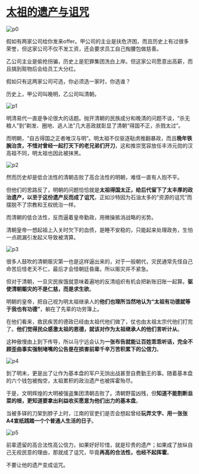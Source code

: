 # [太祖的遗产与诅咒](https://mp.weixin.qq.com/s/FQgX5bT9jydWXJdkaQOLyw)

![p0](p0-640.webp)

假如有两家公司给你发来offer。甲公司的主业是扶危济困，而且历史上有过很多荣誉，但这家公司不仅不发工资，还会要求员工自己掏腰包做慈善。

乙公司主业是偷抢拐骗，历史上是犯罪集团洗白上岸。但这家公司愿意出高薪，而且搞到赃物后会给员工大分红。

假如只有这两家公司可选，你必须选一家时，你选谁？

历史上，甲公司叫晚明，乙公司叫清朝。

![p1](p1-640.webp)

明清易代一直是争论很大的话题。抛开清朝的民族成分和晚清的问题不谈，“杀无粮人”到“剃发、圈地、逃人法”几大恶政就彰显了清朝“得国不正，杀戮太过”。

而明朝，“自古得国之正者唯汉与明”。明太祖不仅驱逐鞑虏推翻暴政，而且**晚年铁腕治贪，不惜对曾经一起打天下的老兄弟们开刀**，这和推崇宽容放任丰沛元勋的汉高祖不同，明太祖也因此被抹黑。

![p2](p2-640.webp)

然而历史却是低合法性的清朝击败了高合法性的明朝，难怪一直有人抱不平。

但他们的思路反了，明朝的问题恰恰就是**太祖得国太正，给后代留下了太丰厚的政治遗产，以至于这份遗产反而成了诅咒**，正如沙特因为石油太多的“资源的诅咒”而摆脱不了宗教和王权统治一样。

而清朝的低合法性，反而逼着皇帝勤政，用微操抵消战略的劣势。

清朝皇帝一想起祖上入关时欠下的血债，是睡不安稳的，只能起来处理政务，生怕一点疏漏引发起义导致被清算。

![p3](p3-640.webp)

很多人鼓吹的清朝赈灾第一也是这样逼出来的，对于一般朝代，灾民通常先怪自己命苦后怪老天不仁，最后才会怪朝廷昏庸。所以赈灾并不紧急。

但对于清朝，一旦灾民挨饿就意味着遍地的反清组织有机会把新账旧账一起算。**驱使清朝赈灾的不是仁慈，而是求生欲**。

明朝的皇帝，把自己视为明太祖继承人的**他们也理所当然地认为“太祖有功德就等于我也有功德”**，躺在了先辈的功劳簿上。

在他们看来，救民疾苦的德政已经由太祖代他们做了，仗也由太祖太宗代他们打完了。**他们觉得民众感激太祖的恩德，就该对作为太祖继承人的他们言听计从**。

这种傲慢由上到下传导，所以马宁远会认为**一张布告就能让百姓乖乖听话，完全不顾歪曲事实强制堵嘴的公告是在损害前辈千辛万苦积累下的公信力**。

![p4](p4-640.webp)

到了明末，更是出了让作为基本盘的军户无饷出战甚至自费勤王的事。随着基本盘的六个钱包被掏空，太祖累积的政治遗产也被挥霍殆尽。

于是，文明辉煌的大明被强盗集团清朝击败了。清朝野蛮凶残，但**知道不能割断韭菜的根，更知道要拿出利益收买愿意为他们出力的基本盘**。

当被多铎的刀架到脖子上时，江南的官吏们是否会想起曾经**玩弄文字、用一张张A4宣纸践踏一个个普通人生活的日子**。

![p5](p5-640.webp)

前辈遗留的高合法性高公信力，如果好好珍惜，就是珍贵的遗产；如果成了放纵自己无视民意的理由，那就成了诅咒，毕竟**再高的合法性，也经不起挥霍**。

不要让他的遗产变成诅咒。

